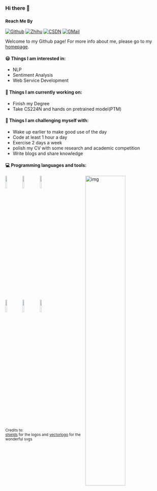### Hi there 👋 
### <sub>Reach Me By<sub/>

[![Github](https://img.shields.io/badge/-Github-000?style=flat&logo=Github&logoColor=white)](https://github.com/yanpengt06)
[![Zhihu](https://img.shields.io/badge/-Zhihu-blue?style=flat&logo=Zhihu&logoColor=white)](https://www.zhihu.com/people/typ-24-69)
[![CSDN](https://img.shields.io/badge/-CSDN-c14438?style=flat&logo=C&logoColor=white)](https://blog.csdn.net/Tong_yanpeng)
[![GMail](https://img.shields.io/badge/-GMail-c14438?style=flat&logo=Gmail&logoColor=white)](mailto:yanpengt06@gmail.com)
	
Welcome to my Github page! For more info about me, please go to my [homepage](https://yanpengt06.github.io/about/).


#### 😃 Things I am interested in:
- NLP
- Sentiment Analysis
- Web Service Development


#### 🌱 Things I am currently working on: 

- Finish my Degree  
- Take CS224N and hands on pretrained model(PTM)


#### :muscle: Things I am challenging myself with:
- Wake up earlier to make good use of the day
- Code at least 1 hour a day
- Exercise 2 days a week
- polish my CV with some research and academic competition
- Write blogs and share knowledge

#### :computer: Programming languages and tools: 
<p>
	<img align="right" alt="img" src="https://github-readme-stats.vercel.app/api?username=Type-C06&show_icons=true" width="50%" height="auto"/>
<code><img width="10%" src="https://www.vectorlogo.zone/logos/java/java-ar21.svg"></code>
<code><img width="10%" src="https://www.vectorlogo.zone/logos/python/python-ar21.svg"></code>
<code><img width="10%" src="https://www.vectorlogo.zone/logos/pytorch/pytorch-ar21.svg"></code>
<br />
<code><img width="10%" src="https://www.vectorlogo.zone/logos/springio/springio-ar21.svg"></code>
<code><img width="10%" src="https://www.vectorlogo.zone/logos/mysql/mysql-ar21.svg"></code>
<code><img width="10%" src="https://www.vectorlogo.zone/logos/vuejs/vuejs-ar21.svg"></code>
<br />


<sub>Credits to: <br/> [shields](https://shields.io/) for the logos and [vectorlogo](https://www.vectorlogo.zone/) for the wonderful svgs</sub>
	
